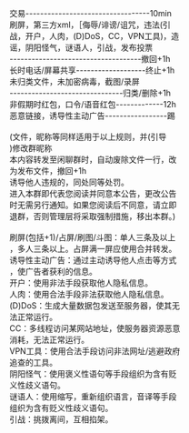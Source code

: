 交易----------------------------------10min<br>刷屏，第三方xml，［侮辱/诽谤/诅咒，违法(引<br>战，开户，人肉，(D)DoS，CC，VPN工具)，造<br>谣，阴阳怪气，谜语人，引战，发布投票<br>------------------------------------撤回+1h<br>长时电话/屏幕共享-------------------终止+1h<br>未归类​文件，未加密病毒，截图/录屏<br>-------------------------------归类/删除+1h<br>非假期时红包，口令/语音红包-------------12h<br>恶意链接，诱导性主动广告-----------------踢<br><br>(文件，昵称等同样适用于以上规则，并(引导<br>)修改群昵称<br>本内容转发至闲聊群时，自动废除文件一行，改<br>为发布文件，撤回+1h<br>诱导他人违规的，同处同等处罚。<br>进入本群即代表您阅读并同意本公告，更改公告<br>时无需另行通知。如果您阅读后不同意，请立即<br>退群，否则管理层将采取强制措施，移出本群。)<br><br>刷屏(包括+1)/占屏/刷图/斗图：单人三条及以上<br>，多人三条以上。占屏满一屏应使用合并转发。<br>诱导性主动广告：通过主动诱导他人点击等方式<br>，使广告者获利的信息。<br>开户：使用非法手段获取他人隐私信息。<br>人肉：使用合法手段非法获取他人隐私信息。<br>(D)DoS：生成大量数据包发送至服务器，使其无<br>法正常运行。<br>CC：多线程访问某网站地址，使服务器资源恶意<br>消耗，无法正常运行。<br>VPN工具：使用合法手段访问非法网址/逃避政府<br>追查的工具。<br>阴阳怪气：使用褒义性语句等手段组织为含有贬<br>义性歧义语句。<br>谜语人：使用缩写，重新组织语言，音译等手段<br>组织为含有贬义性歧义语句。<br>引战：挑拨离间，互相掐架。
